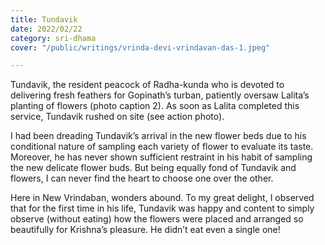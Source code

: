 ```yaml
---
title: Tundavik
date: 2022/02/22
category: sri-dhama
cover: "/public/writings/vrinda-devi-vrindavan-das-1.jpeg"

---
```

Tundavik, the resident peacock of Radha-kunda who is devoted to delivering fresh feathers for Gopinath’s turban, patiently oversaw Lalita’s planting of flowers (photo caption 2). As soon as Lalita completed this service, Tundavik rushed on site (see action photo).

I had been dreading Tundavik’s arrival in the new flower beds due to his conditional nature of sampling each variety of flower to evaluate its taste. Moreover, he has never shown sufficient restraint in his habit of sampling the new delicate flower buds. But being equally fond of Tundavik and flowers, I can never find the heart to choose one over the other.

Here in New Vrindaban, wonders abound. To my great delight, I observed that for the first time in his life, Tundavik was happy and content to simply observe (without eating) how the flowers were placed and arranged so beautifully for Krishna’s pleasure. He didn’t eat even a single one!